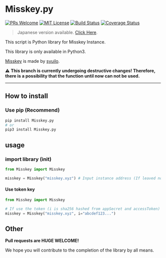 # Misskey.py

[![PRs Welcome](https://img.shields.io/badge/PRs-welcome-brightgreen.svg?style=flat-square)](http://makeapullrequest.com)
[![MIT License](https://img.shields.io/badge/license-MIT-blue.svg?style=flat)](LICENSE)
[![Build Status](https://travis-ci.org/YuzuRyo61/Misskey.py.svg?branch=v1)](https://travis-ci.org/YuzuRyo61/Misskey.py)
[![Coverage Status](https://coveralls.io/repos/github/YuzuRyo61/Misskey.py/badge.svg?branch=v1)](https://coveralls.io/github/YuzuRyo61/Misskey.py?branch=v1)

> Japanese version available. [Click Here](README-JP.md).

This script is Python library for Misskey Instance.

This library is only available in Python3.

[Misskey](https://github.com/syuilo/misskey) is made by [syuilo](https://github.com/syuilo).

⚠ **This branch is currently undergoing destructive changes! Therefore, there is a possibility that the function until now can not be used.**

---

## How to install

### Use pip (Recommend)

```bash
pip install Misskey.py
# or
pip3 install Misskey.py
```

## usage

### import library (init)

```python
from Misskey import Misskey

misskey = Misskey("misskey.xyz") # Input instance address (If leaved no attribute, it sets "misskey.xyz")
```

#### Use token key

```python
from Misskey import Misskey

# If use the token (i is sha256 hashed from appSecret and accessToken)
misskey = Misskey("misskey.xyz", i="abcdef123...")
```

## Other

**Pull requests are HUGE WELCOME!**

We hope you will contribute to the completion of the library by all means.
